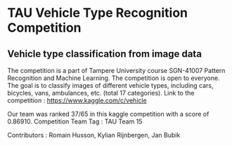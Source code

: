 # TAU Vehicle Type Recognition Competition
## Vehicle type classification from image data

The competition is a part of Tampere University course SGN-41007 Pattern Recognition and Machine Learning. The competition is open to everyone.
The goal is to classify images of different vehicle types, including cars, bicycles, vans, ambulances, etc. (total 17 categories).
Link to the competition : https://www.kaggle.com/c/vehicle

Our team was ranked 37/65 in this kaggle competition with a score of 0.86910. Competition Team Tag : TAU Team 15

Contributors : Romain Husson, Kylian Rijnbergen, Jan Bubik
